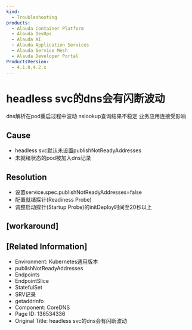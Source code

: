 ```yaml
---
kind:
  - Troubleshooting
products:
  - Alauda Container Platform
  - Alauda DevOps
  - Alauda AI
  - Alauda Application Services
  - Alauda Service Mesh
  - Alauda Developer Portal
ProductsVersion:
  - 4.1.0,4.2.x
---
```

<!-- A type of document that involves encountering a fault, diagnosing it, performing root cause analysis, and providing solutions. -->

# headless svc的dns会有闪断波动

dns解析在pod重启过程中波动 nslookup查询结果不稳定 业务应用连接受影响

## Cause
- headless svc默认未设置publishNotReadyAddresses
- 未就绪状态的pod被加入dns记录

## Resolution
- 设置service.spec.publishNotReadyAddresses=false
- 配置就绪探针(Readiness Probe)
- 调整启动探针(Startup Probe)的initDeploy时间至20秒以上

## [workaround]

## [Related Information]
- Environment: Kubernetes通用版本
- publishNotReadyAddresses
- Endpoints
- EndpointSlice
- StatefulSet
- SRV记录
- getaddrinfo
- Component: CoreDNS
- Page ID: 136534336
- Original Title: headless svc的dns会有闪断波动
